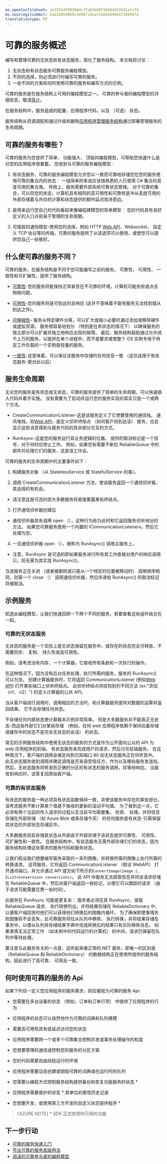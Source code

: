 ```yaml
---
ms.openlocfilehash: 1e3f41df082b04c7fa82bb8f18d44851b41a7c74
ms.sourcegitcommit: bab1265d669c3e6871daa7cb8a5640a47104947a
translationtype: MT
---
```

<properties
   pageTitle="服务结构可靠服务编程模型概述"
   description="了解服务结构可靠服务的编程模型，并开始编写您自己的服务。"
   services="Service-Fabric"
   documentationCenter=".net"
   authors="masnider"
   manager="timlt"
   editor="jessebenson; mani-ramaswamy"/>

<tags
   ms.service="Service-Fabric"
   ms.devlang="dotnet"
   ms.topic="article"
   ms.tgt_pltfrm="NA"
   ms.workload="NA"
   ms.date="08/26/2015"
   ms.author="masnider;jesseb"/>

# 可靠的服务概述
编写和管理可靠的无状态和有状态服务，简化了服务结构。 本文档将讨论︰

1. 无状态和有状态服务可靠服务编程模型。
2. 不同的选择，则必须进行时编写可靠的服务。
3. 一些不同的方案和何时使用可靠的服务和编写方式的示例。

可靠的服务是在服务结构上可用的编程模型之一。 可靠的参与者的编程模型的详细信息，敬请[简介](service-fabric-reliable-actors-introduction.md)。

在服务结构中，服务组成的配置，应用程序代码，以及 （可选） 状态。

服务结构从资源调配和通过升级和删除[应用程序管理服务结构](service-fabric-deploy-remove-applications.md)通过部署管理服务的生命周期。

## 可靠的服务有哪些？
可靠的服务为您提供了简单、 功能强大、 顶级的编程模型，可帮助您快速什么是对您的应用程序很重要。 您收到与可靠的服务编程模型︰

1. 有状态服务，可靠的服务编程模型允许您以一致而可靠地存储您在您的服务使用可靠的集合内的状态︰ 一组简单的来说应该很熟悉的人已使用 C# 集合的高度可用的集合类。 传统上，服务需要外部系统可靠状态管理。 对于可靠的集合，可以将您的状态，计算机具有相同的高可用性和可靠性是冲从高度可用的外部存储着与共存的计算和状态提供的额外延迟改进旁边。

2. 是用来运行您自己的代码看起来像编程建模您的简单模型︰ 您的代码具有良好定义的入口点和易于管理的生命周期。

3. 可插拔的通信模型-使用您的选择，例如 HTTP [Web API](service-fabric-reliable-services-communication-webapi.md)，Websocket、 自定义 TCP 协议等的传输。可靠的服务提供了从该选项可以使用，或使您可以提供您自己一些极好。

## 什么使可靠的服务不同？
可靠的服务，在服务结构是不同于您可能编写之前的服务。 可靠性、 可用性、 一致性和可扩展性，提供了服务结构。  

+ <u>可靠性</u>-您的服务将能保持正常甚至在不可靠的环境，计算机可能失败或点击网络问题。

+ <u>可用性</u>-您的服务将是可到达的且响应 (这并不意味着不能有服务无法找到或从到达之外)。

+ <u>可伸缩性</u>– 服务从特定硬件分离，可以扩大或缩小必要时通过添加或移除硬件或虚拟资源。 服务很容易地划分 （特别是在有状态的情况下） 以确保服务的独立部分可以扩展并独立地响应出现的故障。 最后，服务结构鼓励通过允许成千上万的服务，以提供在单个进程中，而不是要求或使整个 OS 实例专用于特定工作负载的一个实例是轻量的服务。

+ <u>一致性</u>-这意味着，可以保证该服务中存储的任何信息一致 （这仅适用于有状态服务-更对此以后）

## 服务生命周期
无论您的服务是有状态或无状态，可靠的服务提供了简单的生命周期，可以快速插入代码并着手实施。  没有需要为了启动并运行您的服务实现的其实只是一个或两个方法。

+ CreateCommunicationListener-这是该服务定义了它想要使用的通信栈。 通讯堆栈，如[Web API](service-fabric-reliable-services-communication-webapi.md)，是定义侦听终结点 （如何客户将到达该） 服务，也会显示这些消息得到与服务代码的其余部分交互的方式。

+ RunAsync-这是您的服务运行其业务逻辑的位置。 提供的取消标记是一个信号，对于何时应停止工作。 例如，如果您有需要不断拉 ReliableQueue 中的邮件并处理它们的服务，这是该工作会。

可靠的服务的生命周期中的主要事件如下︰

1. 构建服务对象 （从 StatelessService 或 StatefulService 的事）。

2. 调用 CreateCommunicationListener 方法，使该服务返回一个通信侦听器，其选择的有机会。
  + 请注意这是可选的但大多数服务将直接暴露某些终结点。

3. 打开通信侦听器创建后
  + 通信侦听器具有调用 open （），这种行为称为此时和它返回服务侦听地址的方法。 如果您可靠服务使用一个内置的 ICommunicationListeners，然后它处理为您。

4. 一旦通信侦听器 open （），被称为 RunAsync() 调用主服务上。
  + 注意，RunAsync 是可选的即如果服务进行所有其工作直接对用户的响应调用只，则无需为其实现 RunAsync()。

当该服务正在关闭 （或者被删除或只是从一个特定的位置被移动时） 调用顺序相同，则第一个 close （） 调用通信侦听器，然后传递给 RunAsync() 的取消标记将被取消。

## 示例服务
知道此编程模型，让我们快速回顾一下两个不同的服务，若要查看这些组件结合在一起。

### 可靠的无状态服务
无状态的服务是一个实际上是无状态保留在服务中，或存在的状态完全可释放，不需要同步、 复制、 持久性或高可用性。

例如，请考虑没有内存，一个计算器，它接收所有条款和一次执行的操作。

在这种情况下，因为没有后台任务处理，执行所需的服务，服务的 RunAsync() 可以为空。 创建计算器服务时，它将返回 CommunicationListener (例如[Web API](service-fabric-reliable-services-communication-webapi.md)) 打开某些端口上侦听终结点。 此侦听终结点将挂钩到的不同方法 (ex:"添加 （n1、 n2）") 的定义计算器的公共 API。

当从客户端进行调用时，调用相应的方法时，和计算器服务提供对数据的运算并返回结果。 它不会存储任何状态。

不存储任何内部状态使计算器本示例非常简单。 但是大多数服务并不能真正无状态-而这些外部它们对某些存储 （例如，任何 web 应用程序依赖于保持后备存储或缓存中的状态不是完全无状态的会话） 的状态。

常见的示例服务结构中使用无状态的服务的方式是作为公开面向公众的 API 为 web 应用程序的前端。 有状态服务来完成用户的请求，然后讨论前端服务。 在这种情况下，客户端的调用会被定向到已知端口 80 如无状态服务正在侦听其中。 此无状态服务收到调用并确定调用是否来自受信任方，作为以及哪些服务发送给。  然后，无状态服务将转发到正确的分区的有状态的服务调用，并等待响应。 当接收到响应时，该答复回原始客户端。

### 可靠的有状态服务
有状态的服务是一种必须具有状态函数保持一致，并使该服务中存在的某些部分。 请考虑服务不断计算某个值基于接收的更新的滚动平均值。 为了做到这一点，它必须有两个当前的传入请求的过程以及当前平均需要集。 检索、 处理，并将信息存储在外部存储 （如 Azure Blob 或表存储今天） 的任何服务是有状态-只需保留其状态的外部状态存储区中。

大多数服务目前存储其状态从外部由于外部存储于该状态提供可靠性、 可用性、 可扩展性和一致性。 在服务结构中，有状态服务无需外部存储它们的状态，因为服务结构处理这些需求的服务代码和服务状态。

让我们假设我们想要编写服务采取的一系列图像，并转换所需的图像上执行所需的转换请求。  这项服务，它将返回 CommunicationListener （假设 WebAPI） 打开通讯端口，并允许通过 API 提交如下所示的`ConvertImage(Image i, IList<Conversion> conversions)`。 此 API 中服务无法获取信息并将该请求存储在 ReliableQueue 中，然后向客户端返回一些标记，以便它可以跟踪的请求 （由于请求可能需要花费一些时间）。

此服务在 RunAsync 可能是更复杂︰ 服务者必须在其 RunAsync，提取 ReliableQueue 请求、 执行转换列出，并将结果存储在 ReliableDictionary 中，以便客户端回发时他们可以获得他们转换后的图像内循环。 为了确保即使事情失败图像将不会丢失，此可靠服务将拉从队列中移除、 执行转换，并将结果存储在事务中，以便从队列并存储结果字典中完成转换后的结果只有实际移除消息。 如果事情无法正常工作 （如本例中的代码运行的计算机） 的中间，请求仍保留在队列中等待处理。

要注意与此服务有关的一点是，这听起来像正常的.NET 服务，即唯一的区别是 （ReliableQueue 和 ReliableDictionary） 的数据结构正在使用所提供的服务结构，因此进行了高可靠、 可用且一致。

## 何时使用可靠的服务的 Api
如果下列任一定义您应用程序的服务需求，则应被视为可靠的服务 Api:

- 您需要在多台设备的状态 （例如，订单和订单行项） 中提供了应用程序的行为

- 应用程序的状态可以自然地作为可靠的词典和队列建模

- 需要高可用性具有低延迟访问您的状态

- 应用程序需要跨一个或多个可靠集合控制并发或事务处理操作的粒度

- 您想要管理的通信或控制您的服务的分区方案

- 您的代码需要自由线程运行时环境

- 应用程序需要动态创建或销毁可靠的词典或在运行时的队列

- 您需要以编程方式控制服务结构提供备份和恢复功能服务的状态 *

- 应用程序需要维护的状态 * 其单位的更改历史记录

- 您想要开发，或使用第三方开发的自定义状态提供程序 *

> [AZURE.NOTE] * SDK 正式供货时可用的功能


## 下一步行动
+ [可靠的服务快速入门](service-fabric-reliable-services-quick-start.md)
+ [签出可靠的服务高级用法](service-fabric-reliable-services-advanced-usage.md)
+ [阅读的可靠参与者的编程模型](service-fabric-reliable-actors-introduction.md)
 
